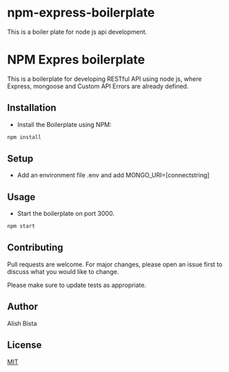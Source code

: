 # npm-express-boilerplate
This is a boiler plate for node js api development.
# NPM Expres boilerplate

This is a boilerplate for developing RESTful API using node js, where Express, mongoose and Custom API Errors are already defined.
## Installation

- Install the Boilerplate using NPM:

```bash
npm install
```
## Setup
- Add an environment file .env and add MONGO_URI=[connectstring]

## Usage
- Start the boilerplate on port 3000.
```bash
npm start
```

## Contributing

Pull requests are welcome. For major changes, please open an issue first
to discuss what you would like to change.

Please make sure to update tests as appropriate.

## Author

Alish Bista
## License

[MIT](https://choosealicense.com/licenses/mit/)
